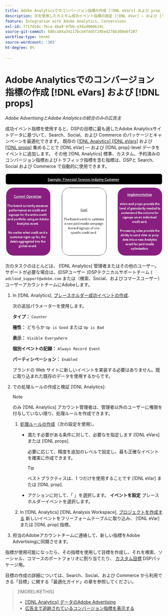 ```yaml
---
title: Adobe Analyticsでのコンバージョン指標の作成 [!DNL eVars] および prop
description: 次を使用したカスタム成功イベント指標の設定 [!DNL eVar] — および [!DNL prop] — レベルのデータ。
feature: Integration with Adobe Analytics, Conversions
exl-id: 7717d10c-76ca-4ba9-9fbb-e34ad006619c
source-git-commit: 686ca84a34117bcb4f4d5f295ed27bb308e6f287
workflow-type: tm+mt
source-wordcount: '365'
ht-degree: 0%

---
```


# Adobe Analyticsでのコンバージョン指標の作成 [!DNL eVars] および [!DNL props]

*Adobe AdvertisingとAdobe Analyticsの統合のみの広告主*

成功イベント指標を使用すると、DSPの目標に最も適したAdobe Analyticsサイトデータに基づいて、Search、Social、および Commerce のパッケージとキャンペーンを最適化できます。 既存の [[!DNL Analytics] [!DNL eVars]](https://experienceleague.adobe.com/docs/analytics/components/dimensions/evar.html) および [[!DNL props]](https://experienceleague.adobe.com/docs/analytics/components/dimensions/prop.html) 集めることで [!DNL eVar] — および [!DNL prop]-level データをイベントに追加します。 その他 [!DNL Analytics] 標準、カスタム、予約済みのコンバージョン指標およびトラフィック指標を含む指標は、DSPと Search、Social および Commerce で自動的に使用できます。

![使用例](/help/integrations/assets/a4adc-conversion-evar-example.jpg "使用例")

次のタスクのほとんどは、 [!DNL Analytics] 管理者またはその他のユーザー。 サポートが必要な場合は、(DSPユーザー )DSPテクニカルサポートチーム ( `adcloud_support@adobe.com` または（検索、Social、およびコマースユーザー）ユーザーアカウントチームにAdobeします。

1. In [!DNL Analytics], [プレースホルダー成功イベントの作成](https://experienceleague.adobe.com/docs/analytics/admin/admin-tools/manage-report-suites/edit-report-suite/conversion-variables/success-events/success-event.html?lang=en).

   次の追加パラメーターを使用します。

   **タイプ：** `Counter`

   **極性：**  どちらか `Up is Good` または `Up is Bad`

   **表示：** `Visible Everywhere`

   **個別イベントの記録：** `Always Record Event`

   **パーティシペーション：** `Enabled`

   ブランドの Web サイトに新しいイベントを実装する必要はありません。既に取り込まれた既存のデータを使用するからです。

1. での処理ルールの作成と検証 [!DNL Analytics]:

   >[!NOTE]
   >
   >のみ [!DNL Analytics] アカウント管理者は、管理者以外のユーザーに権限を付与していない限り、処理ルールを作成できます。

   1. [処理ルールの作成](https://experienceleague.adobe.com/docs/analytics/admin/admin-tools/manage-report-suites/edit-report-suite/report-suite-general/c-processing-rules/c-processing-rules-configuration/t-processing-rules.html?lang=en)（次の設定を使用）。

      * 満たす必要がある条件に対して、必要なを指定します [!DNL eVars] または [!DNL props].

        必要に応じて、精度を追加のレベルで設定し、最も正確なイベントを確実に作成できます。

        >[!TIP]
        >
        >ベストプラクティスは、1 つだけを使用することです [!DNL eVar] または [!DNL prop].

      * アクションに対して、「 」を選択します。 **イベントを設定** プレースホルダーイベントを選択します。

   1. In [!DNL Analytics] [!DNL Analysis Workspace], [プロジェクトを作成する](https://experienceleague.adobe.com/docs/analytics/analyze/analysis-workspace/home.html) 新しいイベントをフリーフォームテーブルに取り込み、 [!DNL eVar] または [!DNL prop] 指標。

1. 担当のAdobeアカウントチームに連絡して、新しい指標をAdobe Advertisingに同期させます。

指標が使用可能になったら、その指標を使用して目標を作成し、それを検索、ソーシャル、コマースのポートフォリオに割り当てたり、 [カスタム目標](/help/dsp/optimization/custom-goal-about.md) DSPパッケージ用。

目標の作成の詳細については、Search、Social、および Commerce から利用できる「目標」に関する「最適化ガイド」の章を参照してください。

>[!MORELIKETHIS]
>
>* [[!DNL Analytics] データのAdobe Advertising](/help/integrations/analytics/analytics-data-in-advertising.md)
>* [広告主で追跡されているコンバージョン指標を表示する](/help/search-social-commerce/admin/conversion-metrics/conversion-metric-view-tracked.md)

